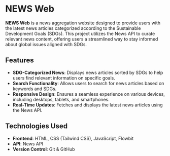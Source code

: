 # NEWS Web

**NEWS Web** is a news aggregation website designed to provide users with the latest news articles categorized according to the Sustainable Development Goals (SDGs). This project utilizes the News API to curate relevant news content, offering users a streamlined way to stay informed about global issues aligned with SDGs.

## Features

- **SDG-Categorized News**: Displays news articles sorted by SDGs to help users find relevant information on specific goals.
- **Search Functionality**: Allows users to search for news articles based on keywords and SDGs.
- **Responsive Design**: Ensures a seamless experience on various devices, including desktops, tablets, and smartphones.
- **Real-Time Updates**: Fetches and displays the latest news articles using the News API.

## Technologies Used

- **Frontend**: HTML, CSS (Tailwind CSS), JavaScript, Flowbit
- **API**: News API
- **Version Control**: Git & GitHub
